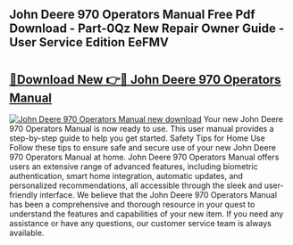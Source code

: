 ## John Deere 970 Operators Manual Free Pdf Download - Part-0Qz New Repair Owner Guide - User Service Edition EeFMV

# <h2><a href="http://bc95818.oget.top/?id=John+Deere+970+Operators+Manual">🔗Download New 👉🔴 John Deere 970 Operators Manual</a></h2>

[![John Deere 970 Operators Manual new download](https://i.imgur.com/5g1atiW.png)](http://bc95818.oget.top/?id=John+Deere+970+Operators+Manual)
Your new John Deere 970 Operators Manual is now ready to use. This user manual provides a step-by-step guide to help you get started. Safety Tips for Home Use Follow these tips to ensure safe and secure use of your new John Deere 970 Operators Manual at home. John Deere 970 Operators Manual offers users an extensive range of advanced features, including biometric authentication, smart home integration, automatic updates, and personalized recommendations, all accessible through the sleek and user-friendly interface. We believe that the John Deere 970 Operators Manual has been a comprehensive and thorough resource in your quest to understand the features and capabilities of your new item. If you need any assistance or have any questions, our customer service team is always available.
